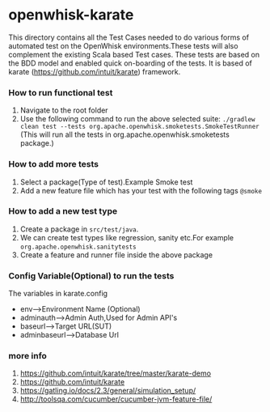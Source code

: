 <!--
#
# Licensed to the Apache Software Foundation (ASF) under one or more
# contributor license agreements.  See the NOTICE file distributed with
# this work for additional information regarding copyright ownership.
# The ASF licenses this file to You under the Apache License, Version 2.0
# (the "License"); you may not use this file except in compliance with
# the License.  You may obtain a copy of the License at
#
#     http://www.apache.org/licenses/LICENSE-2.0
#
# Unless required by applicable law or agreed to in writing, software
# distributed under the License is distributed on an "AS IS" BASIS,
# WITHOUT WARRANTIES OR CONDITIONS OF ANY KIND, either express or implied.
# See the License for the specific language governing permissions and
# limitations under the License.
#
-->
# openwhisk-karate
This directory contains all the Test Cases needed to do various forms of automated test on the OpenWhisk environments.These tests will also complement the existing Scala based Test cases.
These tests are based on the BDD model and enabled quick on-boarding of the tests.
It is based of karate (https://github.com/intuit/karate) framework.


### How to run functional test
1. Navigate to the root folder
2. Use the following command to run the above selected suite: `./gradlew clean test --tests org.apache.openwhisk.smoketests.SmokeTestRunner` (This will run all the tests in org.apache.openwhisk.smoketests package.)

### How to add more tests
1. Select a package(Type of test).Example Smoke test
2. Add a new feature file which has your test with the following tags `@smoke`

### How to add a new test type
1. Create a package in `src/test/java`.
2. We can create test types like regression, sanity etc.For example `org.apache.openwhisk.sanitytests`
3. Create a feature and runner file inside the above package


### Config Variable(Optional) to run the tests
The variables in karate.config

* env-->Environment Name (Optional)
* adminauth-->Admin Auth,Used for Admin API's
* baseurl-->Target URL(SUT)
* adminbaseurl-->Database Url



### more info
1. https://github.com/intuit/karate/tree/master/karate-demo
2. https://github.com/intuit/karate
3. https://gatling.io/docs/2.3/general/simulation_setup/
4. http://toolsqa.com/cucumber/cucumber-jvm-feature-file/
